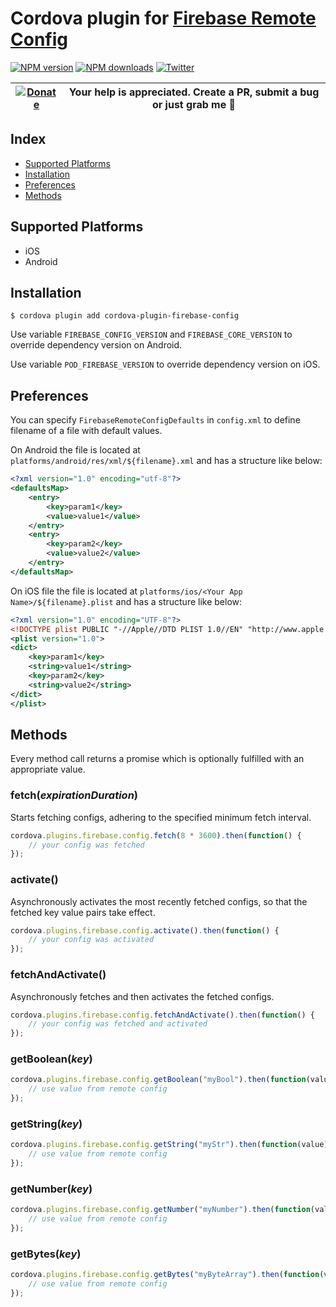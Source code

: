 # Cordova plugin for [Firebase Remote Config](https://firebase.google.com/docs/remote-config/)

[![NPM version][npm-version]][npm-url] [![NPM downloads][npm-downloads]][npm-url] [![Twitter][twitter-follow]][twitter-url]

| [![Donate](https://www.paypalobjects.com/en_US/i/btn/btn_donateCC_LG.gif)][donate-url] | Your help is appreciated. Create a PR, submit a bug or just grab me :beer: |
|-|-|

## Index

<!-- MarkdownTOC levels="2" autolink="true" -->

- [Supported Platforms](#supported-platforms)
- [Installation](#installation)
- [Preferences](#preferences)
- [Methods](#methods)

<!-- /MarkdownTOC -->

## Supported Platforms

- iOS
- Android

## Installation

    $ cordova plugin add cordova-plugin-firebase-config

Use variable `FIREBASE_CONFIG_VERSION` and `FIREBASE_CORE_VERSION` to override dependency version on Android.

Use variable `POD_FIREBASE_VERSION` to override dependency version on iOS.

## Preferences
You can specify `FirebaseRemoteConfigDefaults` in `config.xml` to define filename of a file with default values.

On Android the file is located at `platforms/android/res/xml/${filename}.xml` and has a structure like below:
```xml
<?xml version="1.0" encoding="utf-8"?>
<defaultsMap>
    <entry>
        <key>param1</key>
        <value>value1</value>
    </entry>
    <entry>
        <key>param2</key>
        <value>value2</value>
    </entry>
</defaultsMap>
```

On iOS file the file is located at `platforms/ios/<Your App Name>/${filename}.plist` and has a structure like below:
```xml
<?xml version="1.0" encoding="UTF-8"?>
<!DOCTYPE plist PUBLIC "-//Apple//DTD PLIST 1.0//EN" "http://www.apple.com/DTDs/PropertyList-1.0.dtd">
<plist version="1.0">
<dict>
    <key>param1</key>
    <string>value1</string>
    <key>param2</key>
    <string>value2</string>
</dict>
</plist>
```

## Methods
Every method call returns a promise which is optionally fulfilled with an appropriate value.

### fetch(_expirationDuration_)
Starts fetching configs, adhering to the specified minimum fetch interval.
```js
cordova.plugins.firebase.config.fetch(8 * 3600).then(function() {
    // your config was fetched
});
```

### activate()
Asynchronously activates the most recently fetched configs, so that the fetched key value pairs take effect.
```js
cordova.plugins.firebase.config.activate().then(function() {
    // your config was activated
});
```

### fetchAndActivate()
Asynchronously fetches and then activates the fetched configs.
```js
cordova.plugins.firebase.config.fetchAndActivate().then(function() {
    // your config was fetched and activated
});
```

### getBoolean(_key_)
```js
cordova.plugins.firebase.config.getBoolean("myBool").then(function(value) {
    // use value from remote config
});
```

### getString(_key_)
```js
cordova.plugins.firebase.config.getString("myStr").then(function(value) {
    // use value from remote config
});
```

### getNumber(_key_)
```js
cordova.plugins.firebase.config.getNumber("myNumber").then(function(value) {
    // use value from remote config
});
```

### getBytes(_key_)
```js
cordova.plugins.firebase.config.getBytes("myByteArray").then(function(value) {
    // use value from remote config
});
```

[npm-url]: https://www.npmjs.com/package/cordova-plugin-firebase-config
[npm-version]: https://img.shields.io/npm/v/cordova-plugin-firebase-config.svg
[npm-downloads]: https://img.shields.io/npm/dm/cordova-plugin-firebase-config.svg
[twitter-url]: https://twitter.com/chemerisuk
[twitter-follow]: https://img.shields.io/twitter/follow/chemerisuk.svg?style=social&label=Follow%20me
[donate-url]: https://www.paypal.com/cgi-bin/webscr?cmd=_s-xclick&hosted_button_id=YYRKVZJSHLTNC&source=url

